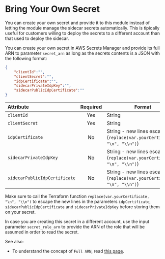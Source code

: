 # Bring Your Own Secret

You can create your own secret and provide it to this module instead of
letting the module manage the sidecar secrets automatically. This is tipically
useful for customers willing to deploy the secrets to a different account
than that used to deploy the sidecar.

You can create your own secret in AWS Secrets Manager and provide its full
ARN to parameter `secret_arn` as long as the secrets contents is a JSON
with the following format:

```JSON
{
    "clientId":"",
    "clientSecret":"",
    "idpCertificate":"",
    "sidecarPrivateIdpKey":"",
    "sidecarPublicIdpCertificate":""
}
```

| Attribute                     | Required | Format |
| :---------------------------- | :------: | ------ |
| `clientId`                    | Yes      | String |
| `clientSecret`                | Yes      | String |
| `idpCertificate`              | No       | String - new lines escaped (`replace(var.yourCertificate, "\n", "\\n")`) |
| `sidecarPrivateIdpKey`        | No       | String - new lines escaped (`replace(var.yourCertificate, "\n", "\\n")`) |
| `sidecarPublicIdpCertificate` | No       | String - new lines escaped (`replace(var.yourCertificate, "\n", "\\n")`) |

Make sure to call the Terraform function `replace(var.yourCertificate, "\n", "\\n")`
to escape the new lines in the parameters `idpCertificate`,
`sidecarPublicIdpCertificate` and `sidecarPrivateIdpKey` before storing them on
your secret.

In case you are creating this secret in a different account, use the input
parameter `secret_role_arn` to provide the ARN of the role that will be
assumed in order to read the secret.

See also:

* To understand the concept of `Full ARN`, read [this page](https://docs.aws.amazon.com/secretsmanager/latest/userguide/troubleshoot.html#ARN_secretnamehyphen).
